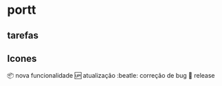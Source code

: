 # portt

## tarefas


## Icones

:package: nova funcionalidade
:up: atualização
:beatle: correção de bug
:checkered_flag: release